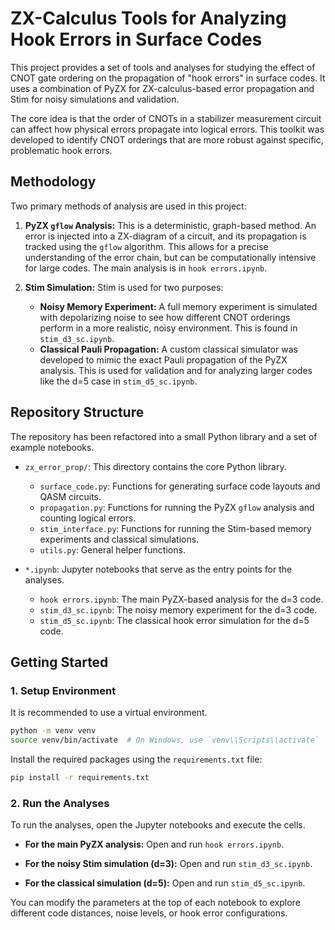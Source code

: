 # ZX-Calculus Tools for Analyzing Hook Errors in Surface Codes

This project provides a set of tools and analyses for studying the effect of CNOT gate ordering on the propagation of "hook errors" in surface codes. It uses a combination of PyZX for ZX-calculus-based error propagation and Stim for noisy simulations and validation.

The core idea is that the order of CNOTs in a stabilizer measurement circuit can affect how physical errors propagate into logical errors. This toolkit was developed to identify CNOT orderings that are more robust against specific, problematic hook errors.

## Methodology

Two primary methods of analysis are used in this project:

1.  **PyZX `gflow` Analysis:** This is a deterministic, graph-based method. An error is injected into a ZX-diagram of a circuit, and its propagation is tracked using the `gflow` algorithm. This allows for a precise understanding of the error chain, but can be computationally intensive for large codes. The main analysis is in `hook errors.ipynb`.

2.  **Stim Simulation:** Stim is used for two purposes:
    *   **Noisy Memory Experiment:** A full memory experiment is simulated with depolarizing noise to see how different CNOT orderings perform in a more realistic, noisy environment. This is found in `stim_d3_sc.ipynb`.
    *   **Classical Pauli Propagation:** A custom classical simulator was developed to mimic the exact Pauli propagation of the PyZX analysis. This is used for validation and for analyzing larger codes like the d=5 case in `stim_d5_sc.ipynb`.

## Repository Structure

The repository has been refactored into a small Python library and a set of example notebooks.

-   `zx_error_prop/`: This directory contains the core Python library.
    -   `surface_code.py`: Functions for generating surface code layouts and QASM circuits.
    -   `propagation.py`: Functions for running the PyZX `gflow` analysis and counting logical errors.
    -   `stim_interface.py`: Functions for running the Stim-based memory experiments and classical simulations.
    -   `utils.py`: General helper functions.

-   `*.ipynb`: Jupyter notebooks that serve as the entry points for the analyses.
    -   `hook errors.ipynb`: The main PyZX-based analysis for the d=3 code.
    -   `stim_d3_sc.ipynb`: The noisy memory experiment for the d=3 code.
    -   `stim_d5_sc.ipynb`: The classical hook error simulation for the d=5 code.

## Getting Started

### 1. Setup Environment

It is recommended to use a virtual environment.

```bash
python -m venv venv
source venv/bin/activate  # On Windows, use `venv\\Scripts\\activate`
```

Install the required packages using the `requirements.txt` file:

```bash
pip install -r requirements.txt
```

### 2. Run the Analyses

To run the analyses, open the Jupyter notebooks and execute the cells.

-   **For the main PyZX analysis:**
    Open and run `hook errors.ipynb`.

-   **For the noisy Stim simulation (d=3):**
    Open and run `stim_d3_sc.ipynb`.

-   **For the classical simulation (d=5):**
    Open and run `stim_d5_sc.ipynb`.

You can modify the parameters at the top of each notebook to explore different code distances, noise levels, or hook error configurations.
